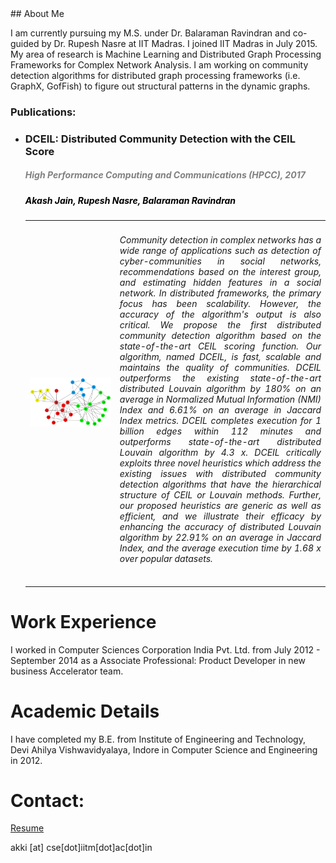 <title> Akash Jain </title> 
## About Me

I am currently pursuing my M.S. under Dr. Balaraman Ravindran and co-guided by Dr. Rupesh Nasre at IIT Madras. I joined IIT Madras in July 2015. My area of research is Machine Learning and Distributed Graph Processing Frameworks for Complex Network Analysis. I am working on community detection algorithms for distributed graph processing frameworks (i.e. GraphX, GofFish) to figure out structural patterns in the dynamic graphs.

### Publications:
<ul>
<li> <h3>DCEIL: Distributed Community Detection with the CEIL Score</h3><font color="grey"><h5><i><b> High Performance Computing and Communications (HPCC), 2017</b></i></h5></font>
   <font color="black"><h5> Akash Jain, Rupesh Nasre, Balaraman Ravindran </h5></font>
<table width="100%" align="center" border="0" cellspacing="0">
    <tr>
      <td width="30%">
      <img src='/images/community.png'>         
      </td>
      <td valign="top" width="70%"> 
        <div style = "text-align: justify"> <h6> Community detection in complex networks has a wide range of applications such as detection of cyber-communities in social networks, recommendations based on the interest group, and estimating hidden features in a social network. In distributed frameworks, the primary focus has been scalability. However, the accuracy of the algorithm's output is also critical. We propose the first distributed community detection algorithm based on the state-of-the-art CEIL scoring function. Our algorithm, named DCEIL, is fast, scalable and maintains the quality of communities. DCEIL outperforms the existing state-of-the-art distributed Louvain algorithm by 180% on an average in Normalized Mutual Information (NMI) Index and 6.61% on an average in Jaccard Index metrics. DCEIL completes execution for 1 billion edges within 112 minutes and outperforms state-of-the-art distributed Louvain algorithm by 4.3 x. DCEIL critically exploits three novel heuristics which address the existing issues with distributed community detection algorithms that have the hierarchical structure of CEIL or Louvain methods. Further, our proposed heuristics are generic as well as efficient, and we illustrate their efficacy by enhancing the accuracy of distributed Louvain algorithm by 22.91% on an average in Jaccard Index, and the average execution time by 1.68 x over popular datasets.</h6></div>
        <ul>
        </ul></td></tr>
   </table>
   </li></ul>

# Work Experience
I worked in Computer Sciences Corporation India Pvt. Ltd. from July 2012 - September 2014 as a Associate Professional: Product Developer in new business Accelerator team.

# Academic Details
I have completed my B.E. from Institute of Engineering and Technology, Devi Ahilya Vishwavidyalaya, Indore in Computer Science and Engineering in 2012.

# Contact:

[Resume](pdfs/Resume.pdf)

akki [at] cse[dot]iitm[dot]ac[dot]in

